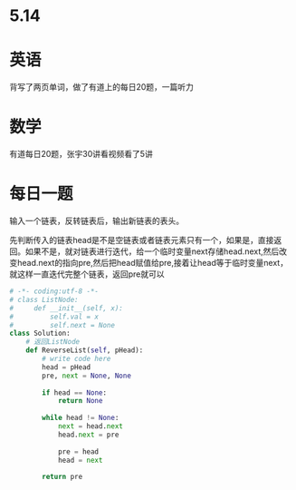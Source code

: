 # 5.14

# 英语

背写了两页单词，做了有道上的每日20题，一篇听力

# 数学    

有道每日20题，张宇30讲看视频看了5讲

#  每日一题  

输入一个链表，反转链表后，输出新链表的表头。

先判断传入的链表head是不是空链表或者链表元素只有一个，如果是，直接返回。如果不是，就对链表进行迭代，给一个临时变量next存储head.next,然后改变head.next的指向pre,然后把head赋值给pre,接着让head等于临时变量next，就这样一直迭代完整个链表，返回pre就可以

```python
# -*- coding:utf-8 -*-
# class ListNode:
#     def __init__(self, x):
#         self.val = x
#         self.next = None
class Solution:
    # 返回ListNode
    def ReverseList(self, pHead):
        # write code here
        head = pHead
        pre, next = None, None
         
        if head == None:
            return None
         
        while head != None:
            next = head.next  
            head.next = pre   
             
            pre = head
            head = next
         
        return pre            
```

